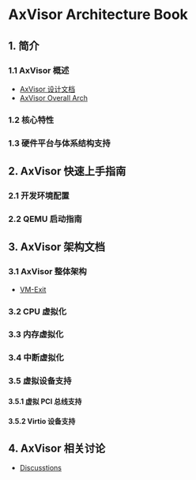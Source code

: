 <!-- # AxVisor Architecture Book

- [AxVisor 设计文档](./arch_cn.md)
- [AxVisor Overall Arch](./arch_en.md)
- [Detail designs](./detail_design.md)
    - [VM-Exit](./designs/multi_layer_VM-Exit.md)
- [Discusstions](./discusstions.md) -->

# AxVisor Architecture Book

## 1. 简介
### 1.1 AxVisor 概述
- [AxVisor 设计文档](./arch_cn.md)
- [AxVisor Overall Arch](./arch_en.md)

### 1.2 核心特性

### 1.3 硬件平台与体系结构支持

## 2. AxVisor 快速上手指南
### 2.1 开发环境配置


### 2.2 QEMU 启动指南

## 3. AxVisor 架构文档

### 3.1 AxVisor 整体架构
- [VM-Exit](./designs/multi_layer_VM-Exit.md)

### 3.2 CPU 虚拟化

### 3.3 内存虚拟化

### 3.4 中断虚拟化

### 3.5 虚拟设备支持

#### 3.5.1 虚拟 PCI 总线支持
#### 3.5.2 Virtio 设备支持

## 4. AxVisor 相关讨论
- [Discusstions](./discusstions.md)



